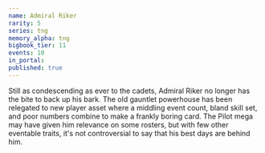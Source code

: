 ```yaml
---
name: Admiral Riker
rarity: 5
series: tng
memory_alpha: tng
bigbook_tier: 11
events: 10
in_portal:
published: true
---
```


Still as condescending as ever to the cadets, Admiral Riker no longer has the bite to back up his bark. The old gauntlet powerhouse has been relegated to new player asset where a middling event count, bland skill set, and poor numbers combine to make a frankly boring card. The Pilot mega may have given him relevance on some rosters, but with few other eventable traits, it's not controversial to say that his best days are behind him.

